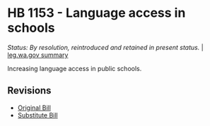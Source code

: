 # HB 1153 - Language access in schools
*Status: By resolution, reintroduced and retained in present status.* | [leg.wa.gov summary](https://app.leg.wa.gov/billsummary?BillNumber=1153&Year=2021)

Increasing language access in public schools.

## Revisions
* [Original Bill](1/)
* [Substitute Bill](S/)
